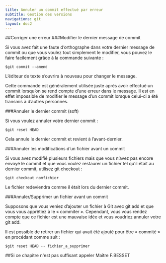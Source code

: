 ```yaml
---
title: Annuler un commit effectué par erreur
subtitle: Gestion des versions
navigations: git
layout: doc2
---
```



##Corriger une erreur
###Modifier le dernier message de commit

Si vous avez fait une faute d’orthographe dans votre dernier message de commit ou que vous voulez tout simplement le modifier, vous pouvez le faire facilement grâce à la commande suivante :

    $git commit --amend

L’éditeur de texte s’ouvrira à nouveau pour changer le message.

Cette commande est généralement utilisée juste après avoir effectué un commit lorsqu’on se rend compte d’une erreur dans le message. Il est en effet impossible de modifier le message d’un commit lorsque celui-ci a été transmis à d’autres personnes.

###Annuler le dernier commit (soft)

Si vous voulez annuler votre dernier commit :

    $git reset HEAD

Cela annule le dernier commit et revient à l’avant-dernier.


###Annuler les modifications d’un fichier avant un commit

Si vous avez modifié plusieurs fichiers mais que vous n’avez pas encore envoyé le commit et que vous voulez restaurer un fichier tel qu’il était au dernier commit, utilisez git checkout :

    $git checkout nomfichier

Le fichier redeviendra comme il était lors du dernier commit.

###Annuler/Supprimer un fichier avant un commit

Supposons que vous veniez d’ajouter un fichier à Git avec git add et que vous vous apprêtiez à le « commiter ». Cependant, vous vous rendez compte que ce fichier est une mauvaise idée et vous voudriez annuler votre git add.

Il est possible de retirer un fichier qui avait été ajouté pour être « commité » en procédant comme suit :

    $git reset HEAD -- fichier_a_supprimer


##Si ce chapitre n'est pas suffisant appeler Maître F.BESSET
